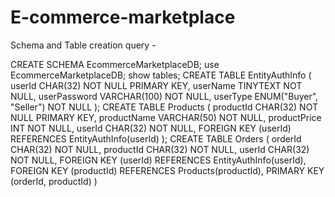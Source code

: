 # E-commerce-marketplace

Schema and Table creation query -

CREATE SCHEMA EcommerceMarketplaceDB;
use EcommerceMarketplaceDB;
show tables;
CREATE TABLE EntityAuthInfo (
    userId CHAR(32) NOT NULL PRIMARY KEY,
    userName TINYTEXT NOT NULL,
    userPassword VARCHAR(100) NOT NULL,
    userType ENUM("Buyer", "Seller") NOT NULL
);
CREATE TABLE Products (
    productId CHAR(32) NOT NULL PRIMARY KEY,
    productName VARCHAR(50) NOT NULL,
    productPrice INT NOT NULL,
    userId CHAR(32) NOT NULL,
    FOREIGN KEY (userId) REFERENCES EntityAuthInfo(userId)
);
CREATE TABLE Orders (
	orderId CHAR(32) NOT NULL,
    productId CHAR(32) NOT NULL,
    userId CHAR(32) NOT NULL,
    FOREIGN KEY (userId) REFERENCES EntityAuthInfo(userId),
    FOREIGN KEY (productId) REFERENCES Products(productId),
    PRIMARY KEY (orderId, productId)
)